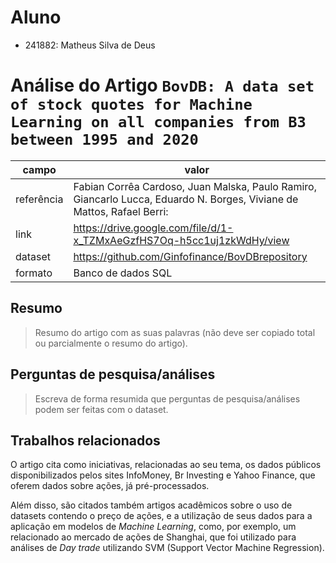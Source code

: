 # Aluno

- 241882: Matheus Silva de Deus

# Análise do Artigo `BovDB: A data set of stock quotes for Machine Learning on all companies from B3 between 1995 and 2020`

| campo      | valor                                                                                                                  |
| ---------- | ---------------------------------------------------------------------------------------------------------------------- |
| referência | Fabian Corrêa Cardoso, Juan Malska, Paulo Ramiro, Giancarlo Lucca, Eduardo N. Borges, Viviane de Mattos, Rafael Berri: |
| link       | https://drive.google.com/file/d/1-x_TZMxAeGzfHS7Oq-h5cc1uj1zkWdHy/view                                                 |
| dataset    | https://github.com/Ginfofinance/BovDBrepository                                                                        |
| formato    | Banco de dados SQL                                                                                                     |

## Resumo

> Resumo do artigo com as suas palavras (não deve ser copiado total ou parcialmente o resumo do artigo).

## Perguntas de pesquisa/análises

> Escreva de forma resumida que perguntas de pesquisa/análises podem ser feitas com o dataset.

## Trabalhos relacionados

O artigo cita como iniciativas, relacionadas ao seu tema, os dados públicos disponibilizados pelos sites InfoMoney, Br Investing e Yahoo Finance, que oferem dados sobre ações, já pré-processados.

Além disso, são citados também artigos acadêmicos sobre o uso de datasets contendo o preço de ações, e a utilização de seus dados para a aplicação em modelos de <em>Machine Learning</em>, como, por exemplo, um relacionado ao mercado de ações de Shanghai, que foi utilizado para análises de <em>Day trade</em> utilizando SVM (Support Vector Machine Regression).